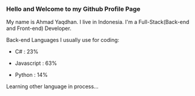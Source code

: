 ### Hello and Welcome to my Github Profile Page

My name is Ahmad Yaqdhan. I live in Indonesia. I'm a Full-Stack(Back-end and Front-end) Developer.

Back-end Languages I usually use for coding:

- C# : 23%

- Javascript : 63%

- Python : 14%

Learning other language in process...
